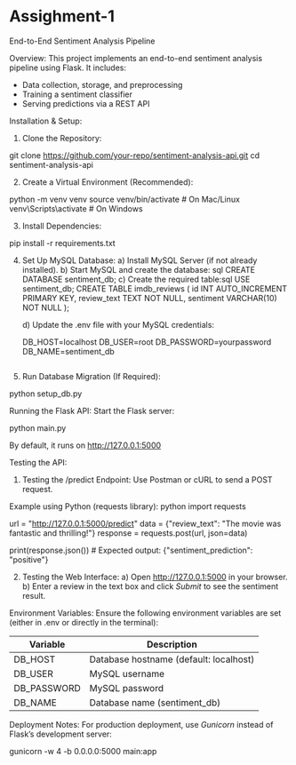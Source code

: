 # Assighment-1
End-to-End Sentiment Analysis Pipeline

Overview:
This project implements an end-to-end sentiment analysis pipeline using Flask. It includes:
- Data collection, storage, and preprocessing
- Training a sentiment classifier
- Serving predictions via a REST API

Installation & Setup:

1. Clone the Repository:

git clone https://github.com/your-repo/sentiment-analysis-api.git
cd sentiment-analysis-api

2. Create a Virtual Environment (Recommended):

python -m venv venv
source venv/bin/activate  # On Mac/Linux
venv\Scripts\activate  # On Windows

3. Install Dependencies:

pip install -r requirements.txt


4. Set Up MySQL Database:
   a) Install MySQL Server (if not already installed).
   b) Start MySQL and create the database:
   sql
   CREATE DATABASE sentiment_db;
   c) Create the required table:sql
   USE sentiment_db;
   CREATE TABLE imdb_reviews (
       id INT AUTO_INCREMENT PRIMARY KEY,
       review_text TEXT NOT NULL,
       sentiment VARCHAR(10) NOT NULL
   );

   d) Update the .env file with your MySQL credentials:

   DB_HOST=localhost
   DB_USER=root
   DB_PASSWORD=yourpassword
   DB_NAME=sentiment_db
   ```

5. Run Database Migration (If Required):

python setup_db.py


Running the Flask API:
Start the Flask server:

python main.py

By default, it runs on http://127.0.0.1:5000

Testing the API:

1. Testing the /predict Endpoint:
Use Postman or cURL to send a POST request.

Example using Python (requests library):
python
import requests

url = "http://127.0.0.1:5000/predict"
data = {"review_text": "The movie was fantastic and thrilling!"}
response = requests.post(url, json=data)

print(response.json())  # Expected output: {"sentiment_prediction": "positive"}


2. Testing the Web Interface:
   a) Open http://127.0.0.1:5000 in your browser.
   b) Enter a review in the text box and click *Submit* to see the sentiment result.

Environment Variables:
Ensure the following environment variables are set (either in .env or directly in the terminal):

| Variable      | Description |
|--------------|-------------|
| DB_HOST    | Database hostname (default: localhost) |
| DB_USER    | MySQL username |
| DB_PASSWORD | MySQL password |
| DB_NAME    | Database name (sentiment_db) |

Deployment Notes:
For production deployment, use *Gunicorn* instead of Flask’s development server:

gunicorn -w 4 -b 0.0.0.0:5000 main:app
